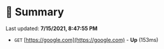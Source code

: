 # 📖 Summary
Last updated: **7/15/2021, 8:47:55 PM**

- `GET` [https://google.com](https://google.com) - **Up** (153ms)
